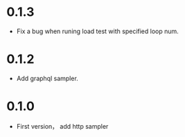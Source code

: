 # 0.1.3
- Fix a bug when runing load test with specified loop num.

# 0.1.2
- Add graphql sampler.

# 0.1.0
- First version， add http sampler